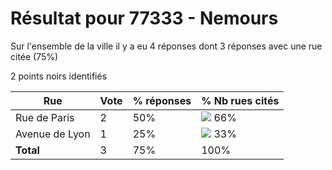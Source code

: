 # Résultat pour 77333 - Nemours

Sur l'ensemble de la ville il y a eu 4 réponses dont 3 réponses avec une rue citée (75%)

2 points noirs identifiés

| Rue | Vote | % réponses | % Nb rues cités|
|-----|------|------------|----------------|
| Rue de Paris | 2 | 50% | <img src="../../img/bar_66.gif" />&nbsp;66%|
| Avenue de Lyon | 1 | 25% | <img src="../../img/bar_33.gif" />&nbsp;33%|
| **Total** | 3 | 75% | 100%|
